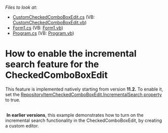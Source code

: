 <!-- default file list -->
*Files to look at*:

* [CustomCheckedComboBoxEdit.cs](./CS/WindowsApplication31/CustomCheckedComboBoxEdit.cs) (VB: [CustomCheckedComboBoxEdit.vb](./VB/WindowsApplication31/CustomCheckedComboBoxEdit.vb))
* [Form1.cs](./CS/WindowsApplication31/Form1.cs) (VB: [Form1.vb](./VB/WindowsApplication31/Form1.vb))
* [Program.cs](./CS/WindowsApplication31/Program.cs) (VB: [Program.vb](./VB/WindowsApplication31/Program.vb))
<!-- default file list end -->
# How to enable the incremental search feature for the CheckedComboBoxEdit


<p>This feature is implemented natively starting from version <strong>11.2.</strong> To enable it, set the <a href="http://documentation.devexpress.com/#WindowsForms/DevExpressXtraEditorsRepositoryRepositoryItemCheckedComboBoxEdit_IncrementalSearchtopic"><u>RepositoryItemCheckedComboBoxEdit.IncrementalSearch property</u></a>  to true.</p><p><br />
 <strong>In earlier versions</strong>, this example demonstrates how to turn on the incremental search functionality in the CheckedComboBoxEdit, by creating a custom editor.</p>

<br/>


